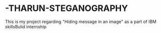 # -THARUN-STEGANOGRAPHY
This is my project regarding "Hiding message in an image" as a part of IBM skillsBulid internship
